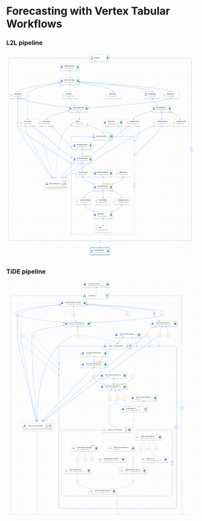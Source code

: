 # Forecasting with Vertex Tabular Workflows 


### L2L pipeline

<img src='imgs/l2l-full-pipe-run.png' width='800' height='545'>

### TiDE pipeline

<img src='imgs/tide-e2e-pipeline.png'>